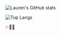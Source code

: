 ![Lauren's GitHub stats](https://github-readme-stats.vercel.app/api?username=laheavey&hide=stars,issues&count_private=true&custom_title=Github+Stats)

![Top Langs](https://github-readme-stats.vercel.app/api/top-langs/?username=laheavey&layout=compact)

✨🤸‍♀️
<!--
**laheavey/laheavey** is a ✨ _special_ ✨ repository because its `README.md` (this file) appears on your GitHub profile.

Here are some ideas to get you started:

- 🔭 I’m currently working on ...
- 🌱 I’m currently learning ...
- 👯 I’m looking to collaborate on ...
- 🤔 I’m looking for help with ...
- 💬 Ask me about ...
- 📫 How to reach me: ...
- 😄 Pronouns: ...
- ⚡ Fun fact: ...
-->
